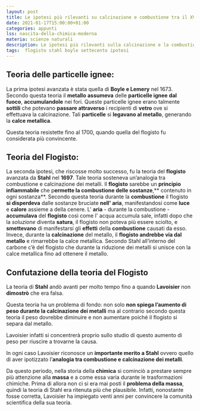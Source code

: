 ```yaml
---
layout: post
title: Le ipotesi più rilevanti su calcinazione e combustione tra il XVI e il XVII secolo
date: 2021-01-17T15:00:00+01:00
categories: appunti
lss: nascita-della-chimica-moderna
materia: scienze naturali
description: Le ipotesi più rilevanti sulla calcinazione e la combustione fatte tra il sedicesimo e il diciassettesimo secolo. 
tags:  flogisto stahl boyle settecento ipotesi
---
```


## Teoria delle particelle ignee:

La prima ipotesi avanzata è stata quella di **Boyle e Lemery** nel 1673. Secondo questa teoria il **metallo** **assumeva** delle **particelle ignee** **dal fuoco**, **accumulandole** nei fori. Queste particelle ignee erano talmente **sottili** che potevano **passare attraverso** i recipienti di **vetro** ove si effettuava la calcinazione. Tali **particelle** si **legavano al metallo**, generando la **calce metallica**. 

Questa teoria resistette fino al 1700, quando quella del flogisto fu considerata più convincente.

## Teoria del Flogisto:

La seconda ipotesi, che riscosse molto successo, fu la teoria del **flogisto** avanzata da **Stahl** nel **1697**. Tale teoria sosteneva un’analogia tra combustione e calcinazione dei metalli. Il **flogisto** sarebbe un **principio infiammabile** che p**ermette la combustione delle sostanze**,** contenuto in ogni sostanza**. Secondo questa teoria durante la **combustione** il flogisto **si disperdeva** dalle sostanze bruciate **nell' aria**, manifestandosi come **luce** e **calore** assieme a della cenere. L' **aria** - durante la combustione - **accumulava** del **flogisto** così come l' acqua accumula sale, infatti dopo che la _soluzione_ diventa **satura**, il flogisto non poteva più essere sciolto, e **smettevano** di manifestarsi gli **effetti** della **combustione** causati da esso. Invece, durante la **calcinazione** del metallo, il **flogisto andrebbe via dal metallo** e rimarrebbe la calce metallica. Secondo Stahl all’interno del carbone c’è del flogisto che durante la riduzione dei metalli si unisce con la calce metallica fino ad ottenere il metallo.

## Confutazione della teoria del Flogisto

La teoria di **Stahl** andò avanti per molto tempo fino a quando **Lavoisier** non **dimostrò** che era falsa.

Questa teoria ha un problema di fondo:  non solo **non spiega l’aumento di peso durante la calcinazione dei metalli** ma al contrario secondo questa teoria il peso dovrebbe diminuire e non aumentare poiché il flogisto si separa dal metallo.

Lavoisier infatti si concentrerà proprio sullo studio di questo aumento di peso per riuscire a trovarne la causa. 

In ogni caso Lavoisier riconosce un **importante merito a Stahl** ovvero quello di aver ipotizzato l’**analogia tra combustione e calcinazione dei metalli**. 

Da questo periodo,  nella storia della **chimica** si cominciò a prestare sempre più attenzione alla **massa** e a come essa varia durante le trasformazioni chimiche. Prima di allora non ci si era mai posti il **problema della massa**, quindi la teoria di Stahl era ritenuta più che plausibile. Infatti,  nonostante fosse corretta, Lavoisier ha impiegato venti anni per convincere la comunità scientifica della sua teoria.
